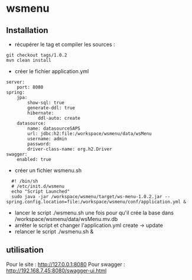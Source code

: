 # wsmenu

## Installation

- récupérer le tag et compiler les sources : 
```
git checkout tags/1.0.2
mvn clean install
```
- créer le fichier application.yml
```
server:
    port: 8080
spring:
    jpa:
        show-sql: true
        generate-ddl: true
        hibernate:
            ddl-auto: create
    datasource:
        name: datasourceSAPS
        url: jdbc:h2:file:/workspace/wsmenu/data/wsMenu
        username: admin
        password:
        driver-class-name: org.h2.Driver
swagger:
    enabled: true
```

- créer un fichier wsmenu.sh
```
  #! /bin/sh
  # /etc/init.d/wsmenu
  echo "Script Launched"
  sudo java -jar /workspace/wsmenu/target/ws-menu-1.0.2.jar --spring.config.location=file:/workspace/wsmenu/conf/application.yml &
```
- lancer le script ./wsmenu.sh  une fois pour qu'il crée la base dans /workspace/wsmenu/data/wsMenu.mv.db
- arrêter le script et changer l'application.yml create -> update
- relancer le script ./wsmenu.sh &

## utilisation
Pour le site : http://127.0.0.1:8080
Pour swagger : http://192.168.7.45:8080/swagger-ui.html
